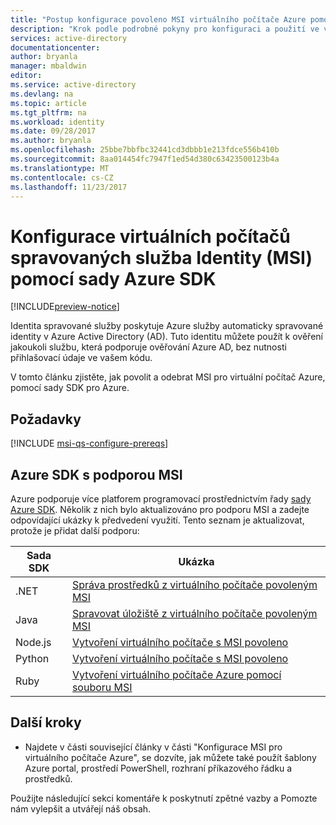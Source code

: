 ```yaml
---
title: "Postup konfigurace povoleno MSI virtuálního počítače Azure pomocí sady Azure SDK"
description: "Krok podle podrobné pokyny pro konfiguraci a použití ve virtuálním počítači Azure, pomocí sady Azure SDK a spravovaná služba Identity (MSI)."
services: active-directory
documentationcenter: 
author: bryanla
manager: mbaldwin
editor: 
ms.service: active-directory
ms.devlang: na
ms.topic: article
ms.tgt_pltfrm: na
ms.workload: identity
ms.date: 09/28/2017
ms.author: bryanla
ms.openlocfilehash: 25bbe7bbfbc32441cd3dbbb1e213fdce556b410b
ms.sourcegitcommit: 8aa014454fc7947f1ed54d380c63423500123b4a
ms.translationtype: MT
ms.contentlocale: cs-CZ
ms.lasthandoff: 11/23/2017
---
```

# <a name="configure-a-vm-managed-service-identity-msi-using-an-azure-sdk"></a>Konfigurace virtuálních počítačů spravovaných služba Identity (MSI) pomocí sady Azure SDK

[!INCLUDE[preview-notice](../../includes/active-directory-msi-preview-notice.md)]

Identita spravované služby poskytuje Azure služby automaticky spravované identity v Azure Active Directory (AD). Tuto identitu můžete použít k ověření jakoukoli službu, která podporuje ověřování Azure AD, bez nutnosti přihlašovací údaje ve vašem kódu. 

V tomto článku zjistěte, jak povolit a odebrat MSI pro virtuální počítač Azure, pomocí sady SDK pro Azure.

## <a name="prerequisites"></a>Požadavky

[!INCLUDE [msi-qs-configure-prereqs](../../includes/active-directory-msi-qs-configure-prereqs.md)]

## <a name="azure-sdks-with-msi-support"></a>Azure SDK s podporou MSI 

Azure podporuje více platforem programovací prostřednictvím řady [sady Azure SDK](https://azure.microsoft.com/downloads). Několik z nich bylo aktualizováno pro podporu MSI a zadejte odpovídající ukázky k předvedení využití. Tento seznam je aktualizovat, protože je přidat další podporu:

| Sada SDK | Ukázka |
| --- | ------ | 
| .NET   | [Správa prostředků z virtuálního počítače povoleným MSI](https://azure.microsoft.com/resources/samples/aad-dotnet-manage-resources-from-vm-with-msi/) |
| Java   | [Spravovat úložiště z virtuálního počítače povoleným MSI](https://azure.microsoft.com/resources/samples/compute-java-manage-resources-from-vm-with-msi-in-aad-group/)|
| Node.js| [Vytvoření virtuálního počítače s MSI povoleno](https://azure.microsoft.com/resources/samples/compute-node-msi-vm/) |
| Python | [Vytvoření virtuálního počítače s MSI povoleno](https://azure.microsoft.com/resources/samples/compute-python-msi-vm/) |
| Ruby   | [Vytvoření virtuálního počítače Azure pomocí souboru MSI](https://azure.microsoft.com/resources/samples/compute-ruby-msi-vm/) |

## <a name="next-steps"></a>Další kroky

- Najdete v části související články v části "Konfigurace MSI pro virtuálního počítače Azure", se dozvíte, jak můžete také použít šablony Azure portal, prostředí PowerShell, rozhraní příkazového řádku a prostředků.

Použijte následující sekci komentáře k poskytnutí zpětné vazby a Pomozte nám vylepšit a utvářejí náš obsah.
